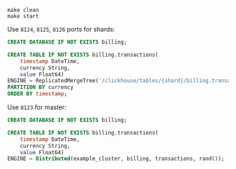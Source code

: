 
```
make clean
make start
```

Use `8124`, `8125`, `8126` ports for shards:

```sql
CREATE DATABASE IF NOT EXISTS billing;

CREATE TABLE IF NOT EXISTS billing.transactions(
    timestamp DateTime,
    currency String,
    value Float64)
ENGINE = ReplicatedMergeTree('/clickhouse/tables/{shard}/billing.transactions', '{replica}')
PARTITION BY currency
ORDER BY timestamp;
```

Use `8123` for master:

```sql
CREATE DATABASE IF NOT EXISTS billing;

CREATE TABLE IF NOT EXISTS billing.transactions(
    timestamp DateTime,
    currency String,
    value Float64)
ENGINE = Distributed(example_cluster, billing, transactions, rand());
```
